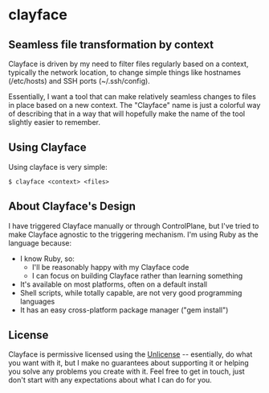 # clayface #
## Seamless file transformation by context ##

Clayface is driven by my need to filter files regularly based on a context, typically the network location, to change simple things like hostnames (/etc/hosts) and SSH ports (~/.ssh/config).

Essentially, I want a tool that can make relatively seamless changes to files in place based on a new context. The "Clayface" name is just a colorful way of describing that in a way that will hopefully make the name of the tool slightly easier to remember.

## Using Clayface ##
Using clayface is very simple:

```
$ clayface <context> <files>
```

## About Clayface's Design ##
I have triggered Clayface manually or through ControlPlane, but I've tried to make Clayface agnostic to the triggering mechanism. I'm using Ruby as the language because:

- I know Ruby, so:
    - I'll be reasonably happy with my Clayface code
    - I can focus on building Clayface rather than learning something
- It's available on most platforms, often on a default install
- Shell scripts, while totally capable, are not very good programming languages
- It has an easy cross-platform package manager ("gem install")

## License ##
Clayface is permissive licensed using the [Unlicense](LICENSE) -- esentially, do what you want with it, but I make no guarantees about supporting it or helping you solve any problems you create with it. Feel free to get in touch, just don't start with any expectations about what I can do for you.

